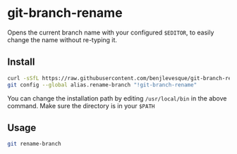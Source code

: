 # git-branch-rename

Opens the current branch name with your configured `$EDITOR`, to easily change the name without re-typing it.

## Install

```bash
curl -sSfL https://raw.githubusercontent.com/benjlevesque/git-branch-rename/main/godownloader.sh | sh -s -- -b /usr/local/bin
git config --global alias.rename-branch "!git-branch-rename"
```

You can change the installation path by editing `/usr/local/bin` in the above command. Make sure the directory is in your `$PATH`

## Usage
```bash
git rename-branch
```

